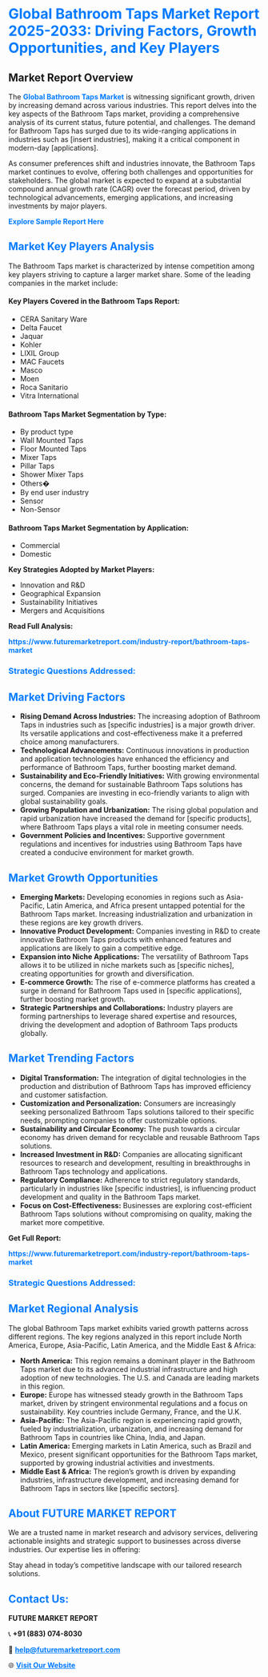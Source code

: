 <h1 style="color: #007BFF;">Global Bathroom Taps Market Report 2025-2033: Driving Factors, Growth Opportunities, and Key Players</h1>

<section id="overview">
<h2>Market Report Overview</h2>
<p>The <a href="https://www.futuremarketreport.com/industry-report/bathroom-taps-market" style="color: #007BFF; text-decoration: none;"><strong>Global Bathroom Taps Market</strong></a> is witnessing significant growth, driven by increasing demand across various industries. This report delves into the key aspects of the Bathroom Taps market, providing a comprehensive analysis of its current status, future potential, and challenges. The demand for Bathroom Taps has surged due to its wide-ranging applications in industries such as [insert industries], making it a critical component in modern-day [applications].</p>
<p>As consumer preferences shift and industries innovate, the Bathroom Taps market continues to evolve, offering both challenges and opportunities for stakeholders. The global market is expected to expand at a substantial compound annual growth rate (CAGR) over the forecast period, driven by technological advancements, emerging applications, and increasing investments by major players.</p>
</section>

<section id="overview">
<p><a href="https://www.futuremarketreport.com/request-sample/reportId=107149" style="color: #007BFF; text-decoration: none;"><strong>Explore Sample Report Here</strong></a></p>
</section>

<section id="key-players">
<h2 style="color: #007BFF;">Market Key Players Analysis</h2>
<p>The Bathroom Taps market is characterized by intense competition among key players striving to capture a larger market share. Some of the leading companies in the market include:</p>
<h4>Key Players Covered in the Bathroom Taps Report:</h4>
<ul><li>CERA Sanitary Ware</li><li>Delta Faucet</li><li>Jaquar</li><li>Kohler</li><li>LIXIL Group</li><li>MAC Faucets</li><li>Masco</li><li>Moen</li><li>Roca Sanitario</li><li>Vitra International</li></ul>
<h4>Bathroom Taps Market Segmentation by Type:</h4>
<ul><li>By product type</li><li>Wall Mounted Taps</li><li>Floor Mounted Taps</li><li>Mixer Taps</li><li>Pillar Taps</li><li>Shower Mixer Taps</li><li>Others�</li><li>By end user industry</li><li>Sensor</li><li>Non-Sensor</li></ul>

<h4>Bathroom Taps Market Segmentation by Application:</h4>
<ul><li>Commercial</li><li>Domestic</li></ul>
<p><strong>Key Strategies Adopted by Market Players:</strong></p>
<ul>
<li>Innovation and R&D</li>
<li>Geographical Expansion</li>
<li>Sustainability Initiatives</li>
<li>Mergers and Acquisitions</li>
</ul>
</section>

<section>
<p><strong>Read Full Analysis: </strong></p><a href="https://www.futuremarketreport.com/industry-report/bathroom-taps-market" style="color: #007BFF; text-decoration: none;"><strong>https://www.futuremarketreport.com/industry-report/bathroom-taps-market</strong></a>
<h3 style="color: #007BFF;">Strategic Questions Addressed:</h3>
</section>

<section id="driving-factors">
<h2 style="color: #007BFF;">Market Driving Factors</h2>
<ul>
<li><strong>Rising Demand Across Industries:</strong> The increasing adoption of Bathroom Taps in industries such as [specific industries] is a major growth driver. Its versatile applications and cost-effectiveness make it a preferred choice among manufacturers.</li>
<li><strong>Technological Advancements:</strong> Continuous innovations in production and application technologies have enhanced the efficiency and performance of Bathroom Taps, further boosting market demand.</li>
<li><strong>Sustainability and Eco-Friendly Initiatives:</strong> With growing environmental concerns, the demand for sustainable Bathroom Taps solutions has surged. Companies are investing in eco-friendly variants to align with global sustainability goals.</li>
<li><strong>Growing Population and Urbanization:</strong> The rising global population and rapid urbanization have increased the demand for [specific products], where Bathroom Taps plays a vital role in meeting consumer needs.</li>
<li><strong>Government Policies and Incentives:</strong> Supportive government regulations and incentives for industries using Bathroom Taps have created a conducive environment for market growth.</li>
</ul>
</section>

<section id="growth-opportunities">
<h2 style="color: #007BFF;">Market Growth Opportunities</h2>
<ul>
<li><strong>Emerging Markets:</strong> Developing economies in regions such as Asia-Pacific, Latin America, and Africa present untapped potential for the Bathroom Taps market. Increasing industrialization and urbanization in these regions are key growth drivers.</li>
<li><strong>Innovative Product Development:</strong> Companies investing in R&D to create innovative Bathroom Taps products with enhanced features and applications are likely to gain a competitive edge.</li>
<li><strong>Expansion into Niche Applications:</strong> The versatility of Bathroom Taps allows it to be utilized in niche markets such as [specific niches], creating opportunities for growth and diversification.</li>
<li><strong>E-commerce Growth:</strong> The rise of e-commerce platforms has created a surge in demand for Bathroom Taps used in [specific applications], further boosting market growth.</li>
<li><strong>Strategic Partnerships and Collaborations:</strong> Industry players are forming partnerships to leverage shared expertise and resources, driving the development and adoption of Bathroom Taps products globally.</li>
</ul>
</section>

<section id="trending-factors">
<h2 style="color: #007BFF;">Market Trending Factors</h2>
<ul>
<li><strong>Digital Transformation:</strong> The integration of digital technologies in the production and distribution of Bathroom Taps has improved efficiency and customer satisfaction.</li>
<li><strong>Customization and Personalization:</strong> Consumers are increasingly seeking personalized Bathroom Taps solutions tailored to their specific needs, prompting companies to offer customizable options.</li>
<li><strong>Sustainability and Circular Economy:</strong> The push towards a circular economy has driven demand for recyclable and reusable Bathroom Taps solutions.</li>
<li><strong>Increased Investment in R&D:</strong> Companies are allocating significant resources to research and development, resulting in breakthroughs in Bathroom Taps technology and applications.</li>
<li><strong>Regulatory Compliance:</strong> Adherence to strict regulatory standards, particularly in industries like [specific industries], is influencing product development and quality in the Bathroom Taps market.</li>
<li><strong>Focus on Cost-Effectiveness:</strong> Businesses are exploring cost-efficient Bathroom Taps solutions without compromising on quality, making the market more competitive.</li>
</ul>
</section>

<section>
<p><strong>Get Full Report: </strong></p><a href="https://www.futuremarketreport.com/industry-report/bathroom-taps-market" style="color: #007BFF; text-decoration: none;"><strong>https://www.futuremarketreport.com/industry-report/bathroom-taps-market</strong></a>
<h3 style="color: #007BFF;">Strategic Questions Addressed:</h3>
</section>


<section id="regional-analysis">
<h2 style="color: #007BFF;">Market Regional Analysis</h2>
<p>The global Bathroom Taps market exhibits varied growth patterns across different regions. The key regions analyzed in this report include North America, Europe, Asia-Pacific, Latin America, and the Middle East & Africa:</p>
<ul>
<li><strong>North America:</strong> This region remains a dominant player in the Bathroom Taps market due to its advanced industrial infrastructure and high adoption of new technologies. The U.S. and Canada are leading markets in this region.</li>
<li><strong>Europe:</strong> Europe has witnessed steady growth in the Bathroom Taps market, driven by stringent environmental regulations and a focus on sustainability. Key countries include Germany, France, and the U.K.</li>
<li><strong>Asia-Pacific:</strong> The Asia-Pacific region is experiencing rapid growth, fueled by industrialization, urbanization, and increasing demand for Bathroom Taps in countries like China, India, and Japan.</li>
<li><strong>Latin America:</strong> Emerging markets in Latin America, such as Brazil and Mexico, present significant opportunities for the Bathroom Taps market, supported by growing industrial activities and investments.</li>
<li><strong>Middle East & Africa:</strong> The region’s growth is driven by expanding industries, infrastructure development, and increasing demand for Bathroom Taps in sectors like [specific sectors].</li>
</ul>
</section>

<footer>
<h2 style="color: #007BFF;">About FUTURE MARKET REPORT</h2>
<p>We are a trusted name in market research and advisory services, delivering actionable insights and strategic support to businesses across diverse industries. Our expertise lies in offering:</p>

<p>Stay ahead in today’s competitive landscape with our tailored research solutions.</p>

<h2 style="color: #007BFF;">Contact Us:</h2>
<p><strong>FUTURE MARKET REPORT</strong></p>
<p>📞 <strong>+91 (883) 074-8030</strong></p>
<p>📧 <strong><a href="mailto:help@futuremarketreport.com" style="color: #007BFF;">help@futuremarketreport.com</a></strong></p>
<p>🌐 <strong><a href="https://www.futuremarketreport.com/" style="color: #007BFF;">Visit Our Website</a></strong></p>
</footer>